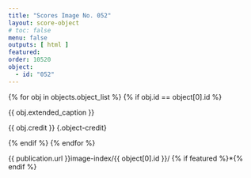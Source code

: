 ```yaml
---
title: "Scores Image No. 052"
layout: score-object
# toc: false
menu: false
outputs: [ html ]
featured: 
order: 10520
object:
  - id: "052"
---
```


{% for obj in objects.object_list %}
{% if obj.id == object[0].id %}

{{ obj.extended_caption }}

{{ obj.credit }} {.object-credit}

{% endif %}
{% endfor %}

<div class="object-credit object-url is-print-only">

{{ publication.url }}image-index/{{ object[0].id }}/ {% if featured %}*{% endif %}

</div>
